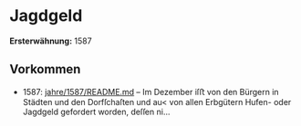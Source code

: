 # Jagdgeld

**Ersterwähnung:** 1587

## Vorkommen
- 1587: [jahre/1587/README.md](../jahre/1587/README.md) – Im Dezember iſﬅ von den Bürgern in Städten und
den Dorfſchaſten und au< von allen Erbgütern Hufen-
oder Jagdgeld gefordert worden, deſſen ni...
